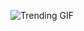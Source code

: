 ![Trending GIF](https://media2.giphy.com/media/v1.Y2lkPThiYjIxNzcyYmJ2OHQ2NnMxNnN3eHhjOXYydzAzYm0zZG9jN25zeWd3YjY2eXdzYiZlcD12MV9naWZzX3NlYXJjaCZjdD1n/wQAbcl6iDnawokpLj9/giphy.gif)
